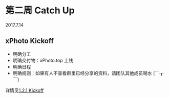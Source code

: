 # 第二周 Catch Up

2017.7.14

## xPhoto Kickoff

* 明确分工
* 明确交付物：xPhoto.top 上线
* 明确日程
* 明确规则：如果有人不查看群里已经分享的资料，请团队其他成员喝水 (￣┰￣)

详情见[1.2.1 Kickoff](xphoto/kickoff.md)
